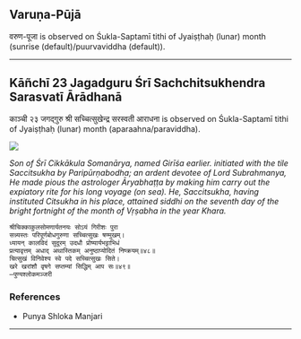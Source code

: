 ## Varuṇa-Pūjā
वरुण-पूजा is observed on Śukla-Saptamī tithi of Jyaiṣṭhaḥ (lunar) month (sunrise (default)/puurvaviddha (default)).



---
## Kāñchī 23 Jagadguru Śrī Sachchitsukhendra Sarasvatī Ārādhanā
काञ्ची २३ जगद्गुरु श्री सच्चित्सुखेन्द्र सरस्वती आराधना is observed on Śukla-Saptamī tithi of Jyaiṣṭhaḥ (lunar) month (aparaahna/paraviddha).

![](https://github.com/sanskrit-coders/jyotisha/blob/master/jyotisha/panchangam/temporal/festival/images/kanchi-jagadgurus/jagadguru-23.jpg)

_Son of Śrī Cikkākula Somanārya, named Girīśa earlier. initiated with the tile Saccitsukha by Paripūrṇabodha; an ardent devotee of Lord Subrahmanya, He made pious the astrologer Āryabhaṭṭa by making him carry out the expiatory rite for his long voyage (on sea). He, Saccitsukha, having instituted Citsukha in his place, attained siddhi on the seventh day of the bright fortnight of the month of Vṛṣabha in the year Khara._

```
श्रीचिक्काकुलसोमणार्यतनयः सोऽयं गिरीशः पुरा
सन्न्यस्तः परिपूर्णबोधगुरुणा सच्चित्सुखः षण्मुखम्।
ध्यायन् कालविदं सुदूरम् उदधौ प्रोष्यार्यभट्टाभिधं
प्रत्यावृत्तम् अधाद् अथास्तिकम् अनुष्ठाप्योदितं निष्क्रयम्॥४८॥
चित्सुखं विनिवेश्य स्वे पदे सच्चित्सुखः सिते।
खरे खरांशौ वृषगे सप्तम्यां सिद्धिम् आप सः॥४९॥
—पुण्यश्लोकमञ्जरी
```
### References
* Punya Shloka Manjari


---
